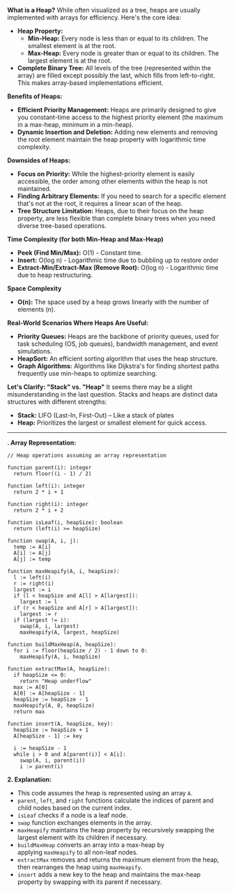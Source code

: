 **What is a Heap?**
While often visualized as a tree, heaps are usually implemented with arrays for efficiency. Here's the core idea:

- **Heap Property:**
    - **Min-Heap:** Every node is less than or equal to its children. The smallest element is at the root.
    - **Max-Heap:** Every node is greater than or equal to its children. The largest element is at the root.
- **Complete Binary Tree:** All levels of the tree (represented within the array) are filled except possibly the last, which fills from left-to-right. This makes array-based implementations efficient.

**Benefits of Heaps:**
- **Efficient Priority Management:** Heaps are primarily designed to give you constant-time access to the highest priority element (the maximum in a max-heap, minimum in a min-heap).
- **Dynamic Insertion and Deletion:** Adding new elements and removing the root element maintain the heap property with logarithmic time complexity.

**Downsides of Heaps:**
- **Focus on Priority:** While the highest-priority element is easily accessible, the order among other elements within the heap is not maintained.
- **Finding Arbitrary Elements:** If you need to search for a specific element that's not at the root, it requires a linear scan of the heap.
- **Tree Structure Limitation:** Heaps, due to their focus on the heap property, are less flexible than complete binary trees when you need diverse tree-based operations.

**Time Complexity (for both Min-Heap and Max-Heap)**
- **Peek (Find Min/Max):** O(1) - Constant time.
- **Insert:** O(log n) - Logarithmic time due to bubbling up to restore order
- **Extract-Min/Extract-Max (Remove Root):** O(log n) - Logarithmic time due to heap restructuring.

**Space Complexity**
- **O(n):** The space used by a heap grows linearly with the number of elements (n).

**Real-World Scenarios Where Heaps Are Useful:**
- **Priority Queues:** Heaps are the backbone of priority queues, used for task scheduling (OS, job queues), bandwidth management, and event simulations.
- **HeapSort:** An efficient sorting algorithm that uses the heap structure.
- **Graph Algorithms:** Algorithms like Dijkstra's for finding shortest paths frequently use min-heaps to optimize searching.

**Let's Clarify: "Stack" vs. "Heap"**
It seems there may be a slight misunderstanding in the last question. Stacks and heaps are distinct data structures with different strengths:

- **Stack:** LIFO (Last-In, First-Out) – Like a stack of plates
- **Heap:** Prioritizes the largest or smallest element for quick access.

****
**. Array Representation:**

```
// Heap operations assuming an array representation

function parent(i): integer
  return floor((i - 1) / 2)

function left(i): integer
  return 2 * i + 1

function right(i): integer
  return 2 * i + 2

function isLeaf(i, heapSize): boolean
  return (left(i) >= heapSize)

function swap(A, i, j):
  temp := A[i]
  A[i] := A[j]
  A[j] := temp

function maxHeapify(A, i, heapSize):
  l := left(i)
  r := right(i)
  largest := i
  if (l < heapSize and A[l] > A[largest]):
    largest := l
  if (r < heapSize and A[r] > A[largest]):
    largest := r
  if (largest != i):
    swap(A, i, largest)
    maxHeapify(A, largest, heapSize)

function buildMaxHeap(A, heapSize):
  for i := floor(heapSize / 2) - 1 down to 0:
    maxHeapify(A, i, heapSize)

function extractMax(A, heapSize):
  if heapSize <= 0:
    return "Heap underflow"
  max := A[0]
  A[0] := A[heapSize - 1]
  heapSize := heapSize - 1
  maxHeapify(A, 0, heapSize)
  return max

function insert(A, heapSize, key):
  heapSize := heapSize + 1
  A[heapSize - 1] := key

  i := heapSize - 1
  while i > 0 and A[parent(i)] < A[i]:
    swap(A, i, parent(i))
    i := parent(i)
```

**2. Explanation:**

- This code assumes the heap is represented using an array `A`.
- `parent`, `left`, and `right` functions calculate the indices of parent and child nodes based on the current index.
- `isLeaf` checks if a node is a leaf node.
- `swap` function exchanges elements in the array.
- `maxHeapify` maintains the heap property by recursively swapping the largest element with its children if necessary.
- `buildMaxHeap` converts an array into a max-heap by applying `maxHeapify` to all non-leaf nodes.
- `extractMax` removes and returns the maximum element from the heap, then rearranges the heap using `maxHeapify`.
- `insert` adds a new key to the heap and maintains the max-heap property by swapping with its parent if necessary.